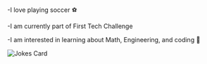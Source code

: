 -I love playing soccer :soccer:


-I am currently part of First Tech Challenge


-I am interested in learning about Math, Engineering, and coding :nut_and_bolt:


<img src="https://readme-jokes.vercel.app/api?hideBorder&theme=dracula" alt="Jokes Card" />
